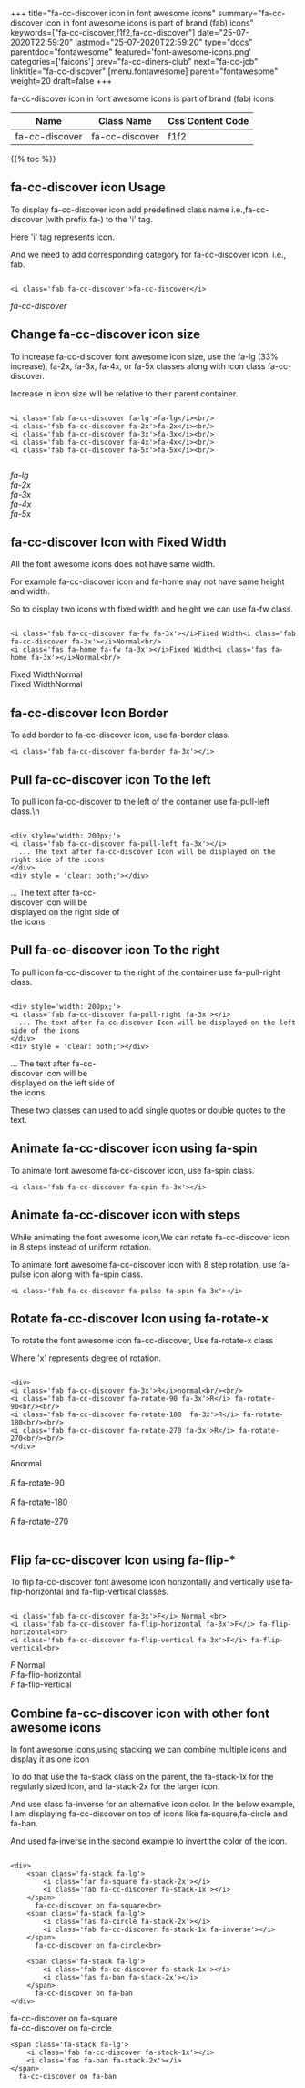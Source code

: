 +++
title="fa-cc-discover icon in font awesome icons"
summary="fa-cc-discover icon in font awesome icons is part of brand (fab) icons"
keywords=["fa-cc-discover,f1f2,fa-cc-discover"]
date="25-07-2020T22:59:20"
lastmod="25-07-2020T22:59:20"
type="docs"
parentdoc="fontawesome"
featured='font-awesome-icons.png'
categories=['faicons']
prev="fa-cc-diners-club"
next="fa-cc-jcb"
linktitle="fa-cc-discover"
[menu.fontawesome]
parent="fontawesome"
weight=20
draft=false
+++


fa-cc-discover icon in font awesome icons is part of brand (fab) icons

<div class='table-responsive'><table class='table'><thead><tr><th>Name</th><th>Class Name</th><th>Css Content Code</th></tr></thead><tbody><tr><td>fa-cc-discover</td><td>fa-cc-discover</td><td>f1f2</td></tr></tbody></table></div>


{{% toc %}}


## fa-cc-discover icon Usage

To display fa-cc-discover icon add predefined class name i.e.,fa-cc-discover (with prefix fa-) to the 'i' tag.

Here 'i' tag represents icon.

And we need to add corresponding category for fa-cc-discover icon. i.e., fab.


```

<i class='fab fa-cc-discover'>fa-cc-discover</i>
```

<i class='fab fa-cc-discover'>fa-cc-discover</i>




## Change fa-cc-discover icon size
To increase fa-cc-discover font awesome icon size, use the fa-lg (33% increase), fa-2x, fa-3x, fa-4x, or fa-5x classes along with icon class fa-cc-discover.

Increase in icon size will be relative to their parent container. 

```

<i class='fab fa-cc-discover fa-lg'>fa-lg</i><br/>
<i class='fab fa-cc-discover fa-2x'>fa-2x</i><br/>
<i class='fab fa-cc-discover fa-3x'>fa-3x</i><br/>
<i class='fab fa-cc-discover fa-4x'>fa-4x</i><br/>
<i class='fab fa-cc-discover fa-5x'>fa-5x</i><br/>
            
```

<i class='fab fa-cc-discover fa-lg'>fa-lg</i><br/>
<i class='fab fa-cc-discover fa-2x'>fa-2x</i><br/>
<i class='fab fa-cc-discover fa-3x'>fa-3x</i><br/>
<i class='fab fa-cc-discover fa-4x'>fa-4x</i><br/>
<i class='fab fa-cc-discover fa-5x'>fa-5x</i><br/>
            



## fa-cc-discover Icon with Fixed Width 

All the font awesome icons does not have same width.

For example fa-cc-discover icon and fa-home may not have same height and width.

So to display two icons with fixed width and height we can use fa-fw class.


```

<i class='fab fa-cc-discover fa-fw fa-3x'></i>Fixed Width<i class='fab fa-cc-discover fa-3x'></i>Normal<br/>
<i class='fas fa-home fa-fw fa-3x'></i>Fixed Width<i class='fas fa-home fa-3x'></i>Normal<br/>
```

<i class='fab fa-cc-discover fa-fw fa-3x'></i>Fixed Width<i class='fab fa-cc-discover fa-3x'></i>Normal<br/>
<i class='fas fa-home fa-fw fa-3x'></i>Fixed Width<i class='fas fa-home fa-3x'></i>Normal<br/>



## fa-cc-discover Icon Border 

To add border to fa-cc-discover icon, use fa-border class.


```
<i class='fab fa-cc-discover fa-border fa-3x'></i>

```
<i class='fab fa-cc-discover fa-border fa-3x'></i>





## Pull fa-cc-discover icon To the left

To pull icon fa-cc-discover to the left of the container use fa-pull-left class.\n

```

<div style='width: 200px;'>
<i class='fab fa-cc-discover fa-pull-left fa-3x'></i>
  ... The text after fa-cc-discover Icon will be displayed on the right side of the icons
</div>
<div style = 'clear: both;'></div>
```

<div style='width: 200px;'>
<i class='fab fa-cc-discover fa-pull-left fa-3x'></i>
  ... The text after fa-cc-discover Icon will be displayed on the right side of the icons
</div>
<div style = 'clear: both;'></div>




## Pull fa-cc-discover icon To the right
To pull icon fa-cc-discover to the right of the container use fa-pull-right class.

```

<div style='width: 200px;'>
<i class='fab fa-cc-discover fa-pull-right fa-3x'></i>
  ... The text after fa-cc-discover Icon will be displayed on the left side of the icons
</div>
<div style = 'clear: both;'></div>
```

<div style='width: 200px;'>
<i class='fab fa-cc-discover fa-pull-right fa-3x'></i>
  ... The text after fa-cc-discover Icon will be displayed on the left side of the icons
</div>
<div style = 'clear: both;'></div>

These two classes can used to add single quotes or double quotes to the text.


## Animate fa-cc-discover icon using fa-spin
To animate font awesome fa-cc-discover icon, use fa-spin class.

```
<i class='fab fa-cc-discover fa-spin fa-3x'></i>
```
<i class='fab fa-cc-discover fa-spin fa-3x'></i>




## Animate fa-cc-discover icon with steps
While animating the font awesome icon,We can rotate fa-cc-discover icon in 8 steps instead of uniform rotation.

To animate font awesome fa-cc-discover icon with 8 step rotation, use fa-pulse icon along with fa-spin class.


```
<i class='fab fa-cc-discover fa-pulse fa-spin fa-3x'></i>

```
<i class='fab fa-cc-discover fa-pulse fa-spin fa-3x'></i>





## Rotate fa-cc-discover Icon using fa-rotate-x
To rotate the font awesome icon fa-cc-discover, Use fa-rotate-x class

Where 'x' represents degree of rotation.


```

<div>
<i class='fab fa-cc-discover fa-3x'>R</i>normal<br/><br/>
<i class='fab fa-cc-discover fa-rotate-90 fa-3x'>R</i> fa-rotate-90<br/><br/> 
<i class='fab fa-cc-discover fa-rotate-180  fa-3x'>R</i> fa-rotate-180<br/><br/> 
<i class='fab fa-cc-discover fa-rotate-270 fa-3x'>R</i> fa-rotate-270<br/><br/>
</div>
```

<div>
<i class='fab fa-cc-discover fa-3x'>R</i>normal<br/><br/>
<i class='fab fa-cc-discover fa-rotate-90 fa-3x'>R</i> fa-rotate-90<br/><br/> 
<i class='fab fa-cc-discover fa-rotate-180  fa-3x'>R</i> fa-rotate-180<br/><br/> 
<i class='fab fa-cc-discover fa-rotate-270 fa-3x'>R</i> fa-rotate-270<br/><br/>
</div>




## Flip fa-cc-discover Icon using fa-flip-*
To flip fa-cc-discover font awesome icon horizontally and vertically use fa-flip-horizontal and fa-flip-vertical classes. 

```

<i class='fab fa-cc-discover fa-3x'>F</i> Normal <br>
<i class='fab fa-cc-discover fa-flip-horizontal fa-3x'>F</i> fa-flip-horizontal<br>
<i class='fab fa-cc-discover fa-flip-vertical fa-3x'>F</i> fa-flip-vertical<br>
```

<i class='fab fa-cc-discover fa-3x'>F</i> Normal <br>
<i class='fab fa-cc-discover fa-flip-horizontal fa-3x'>F</i> fa-flip-horizontal<br>
<i class='fab fa-cc-discover fa-flip-vertical fa-3x'>F</i> fa-flip-vertical<br>




## Combine fa-cc-discover icon with other font awesome icons
In font awesome icons,using stacking we can combine multiple icons and display it as one icon 

To do that use the fa-stack class on the parent, the fa-stack-1x for the regularly sized icon, and fa-stack-2x for the larger icon.

And use class fa-inverse for an alternative icon color. 
In the below example, I am displaying fa-cc-discover on top of icons like fa-square,fa-circle and fa-ban.

And used fa-inverse in the second example to invert the color of the icon.

```

<div>
    <span class='fa-stack fa-lg'>
        <i class='far fa-square fa-stack-2x'></i>
        <i class='fab fa-cc-discover fa-stack-1x'></i>
    </span>
      fa-cc-discover on fa-square<br>
    <span class='fa-stack fa-lg'>
        <i class='fas fa-circle fa-stack-2x'></i>
        <i class='fab fa-cc-discover fa-stack-1x fa-inverse'></i>
    </span>
      fa-cc-discover on fa-circle<br>

    <span class='fa-stack fa-lg'>
        <i class='fab fa-cc-discover fa-stack-1x'></i>
        <i class='fas fa-ban fa-stack-2x'></i>
    </span>
      fa-cc-discover on fa-ban
</div>
```

<div>
    <span class='fa-stack fa-lg'>
        <i class='far fa-square fa-stack-2x'></i>
        <i class='fab fa-cc-discover fa-stack-1x'></i>
    </span>
      fa-cc-discover on fa-square<br>
    <span class='fa-stack fa-lg'>
        <i class='fas fa-circle fa-stack-2x'></i>
        <i class='fab fa-cc-discover fa-stack-1x fa-inverse'></i>
    </span>
      fa-cc-discover on fa-circle<br>

    <span class='fa-stack fa-lg'>
        <i class='fab fa-cc-discover fa-stack-1x'></i>
        <i class='fas fa-ban fa-stack-2x'></i>
    </span>
      fa-cc-discover on fa-ban
</div>






